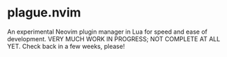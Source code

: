 # plague.nvim
An experimental Neovim plugin manager in Lua for speed and ease of development. VERY MUCH WORK IN PROGRESS; NOT COMPLETE AT ALL YET. Check back in a few weeks, please!

